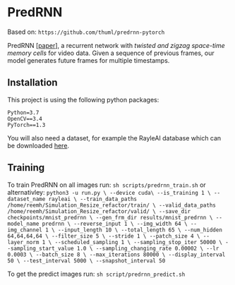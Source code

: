 
# PredRNN
Based on:
` https://github.com/thuml/predrnn-pytorch `

PredRNN [[paper](https://papers.nips.cc/paper/6689-predrnn-recurrent-neural-networks-for-predictive-learning-using-spatiotemporal-lstms)], a recurrent network with *twisted and zigzag space-time memory cells* for video data. Given a sequence of previous frames, our model generates future frames for multiple timestamps.

## Installation

This project is using the following python packages:
```
Python=3.7
OpenCV==3.4
PyTorch==1.3
```

You will also need a dataset, for example the RayleAI database which can be downloaded [here](https://drive.google.com/drive/folders/1YGPY17bej0OzM3yyP4JZgR0xJW8KmAa-).

## Training

To train PredRNN on all images run: 
`sh scripts/predrnn_train.sh`
or alternativley:
`
python3 -u run.py \
    --device cuda\
    --is_training 1 \
    --dataset_name rayleai \
    --train_data_paths /home/reemh/Simulation_Resize_refactor/train/ \
    --valid_data_paths /home/reemh/Simulation_Resize_refactor/valid/ \
    --save_dir checkpoints/mnist_predrnn \
    --gen_frm_dir results/mnist_predrnn \
    --model_name predrnn \
    --reverse_input 1 \
    --img_width 64 \
    --img_channel 1 \
    --input_length 10 \
    --total_length 65 \
    --num_hidden 64,64,64,64 \
    --filter_size 5 \
    --stride 1 \
    --patch_size 4 \
    --layer_norm 1 \
    --scheduled_sampling 1 \
    --sampling_stop_iter 50000 \
    --sampling_start_value 1.0 \
    --sampling_changing_rate 0.00002 \
    --lr 0.0003 \
    --batch_size 8 \
    --max_iterations 80000 \
    --display_interval 50 \
    --test_interval 5000 \
    --snapshot_interval 50
`

To get the predict images run:
`sh script/predrnn_predict.sh `


